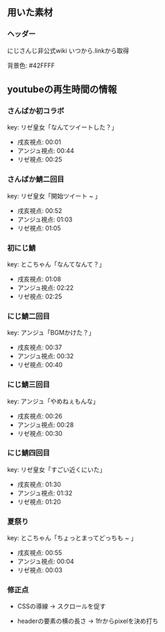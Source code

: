 ## 用いた素材

### ヘッダー

にじさんじ非公式wiki
いつから.linkから取得

背景色: #42FFFF

## youtubeの再生時間の情報

### さんばか初コラボ

key: リゼ皇女「なんてツイートした？」

- 戌亥視点: 00:01
- アンジュ視点: 00:44
- リゼ視点: 00:25

### さんばか鯖二回目

key: リゼ皇女「開始ツイート ~ 」

- 戌亥視点: 00:52
- アンジュ視点: 01:03
- リゼ視点: 01:05

### 初にじ鯖

key: とこちゃん「なんてなんて？」

- 戌亥視点: 01:08
- アンジュ視点: 02:22
- リゼ視点: 02:25

### にじ鯖二回目

key: アンジュ「BGMかけた？」

- 戌亥視点: 00:37
- アンジュ視点: 00:32
- リゼ視点: 00:40

### にじ鯖三回目

key: アンジュ「やめねぇもんな」

- 戌亥視点: 00:26
- アンジュ視点: 00:28
- リゼ視点: 00:30

### にじ鯖四回目

key: リゼ皇女「すごい近くにいた」

- 戌亥視点: 01:30
- アンジュ視点: 01:32
- リゼ視点: 01:20

### 夏祭り

key: とこちゃん「ちょっとまってどっちも ~ 」

- 戌亥視点: 00:55
- アンジュ視点: 00:04
- リゼ視点: 00:03


### 修正点

- CSSの導線 -> スクロールを促す

- headerの要素の横の長さ -> 1frからpixelを決め打ち